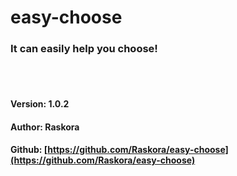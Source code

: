 # easy-choose

### It can easily help you choose!

<br>
<br>

#### Version: 1.0.2

#### Author: Raskora

#### Github: [https://github.com/Raskora/easy-choose](https://github.com/Raskora/easy-choose)